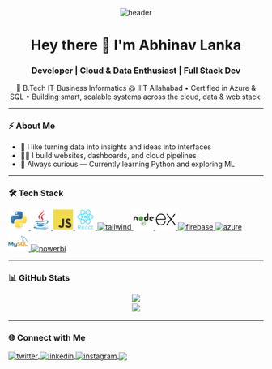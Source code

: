 <!-- Header Image -->
<p align="center">
  <img src="https://images.unsplash.com/photo-1504384308090-c894fdcc538d?auto=format&fit=crop&w=1350&q=80" alt="header" />
</p>

<h1 align="center">Hey there 👋 I'm Abhinav Lanka</h1>
<h3 align="center">Developer | Cloud & Data Enthusiast | Full Stack Dev</h3>

<p align="center">
🚀 B.Tech IT-Business Informatics @ IIIT Allahabad • Certified in Azure & SQL • Building smart, scalable systems across the cloud, data & web stack.
</p>

---

### ⚡ About Me

- 🎯 I like turning data into insights and ideas into interfaces  
- 🧑‍💻 I build websites, dashboards, and cloud pipelines  
- 💭 Always curious — Currently learning Python and exploring ML 

---

### 🛠️ Tech Stack

<p align="left">
  <a href="https://www.python.org" target="_blank" rel="noreferrer">
    <img src="https://raw.githubusercontent.com/devicons/devicon/master/icons/python/python-original.svg" alt="python" width="40" height="40"/>
  </a>
  <a href="https://www.java.com" target="_blank" rel="noreferrer">
    <img src="https://raw.githubusercontent.com/devicons/devicon/master/icons/java/java-original.svg" alt="java" width="40" height="40"/>
  </a>
  <a href="https://developer.mozilla.org/en-US/docs/Web/JavaScript" target="_blank" rel="noreferrer">
    <img src="https://raw.githubusercontent.com/devicons/devicon/master/icons/javascript/javascript-original.svg" alt="javascript" width="40" height="40"/>
  </a>
  <a href="https://reactjs.org/" target="_blank" rel="noreferrer">
    <img src="https://raw.githubusercontent.com/devicons/devicon/master/icons/react/react-original-wordmark.svg" alt="react" width="40" height="40"/>
  </a>
  <a href="https://tailwindcss.com/" target="_blank" rel="noreferrer">
    <img src="https://www.vectorlogo.zone/logos/tailwindcss/tailwindcss-icon.svg" alt="tailwind" width="40" height="40"/>
  </a>
  <a href="https://nodejs.org/" target="_blank" rel="noreferrer">
    <img src="https://raw.githubusercontent.com/devicons/devicon/master/icons/nodejs/nodejs-original-wordmark.svg" alt="nodejs" width="40" height="40"/>
  </a>
  <a href="https://expressjs.com/" target="_blank" rel="noreferrer">
    <img src="https://raw.githubusercontent.com/devicons/devicon/master/icons/express/express-original.svg" alt="express" width="40" height="40"/>
  </a>
  <a href="https://firebase.google.com/" target="_blank" rel="noreferrer">
    <img src="https://www.vectorlogo.zone/logos/firebase/firebase-icon.svg" alt="firebase" width="40" height="40"/>
  </a>
  <a href="https://azure.microsoft.com/" target="_blank" rel="noreferrer">
    <img src="https://www.vectorlogo.zone/logos/microsoft_azure/microsoft_azure-icon.svg" alt="azure" width="40" height="40"/>
  </a>
  <a href="https://www.mysql.com/" target="_blank" rel="noreferrer">
    <img src="https://raw.githubusercontent.com/devicons/devicon/master/icons/mysql/mysql-original-wordmark.svg" alt="mysql" width="40" height="40"/>
  </a>
  <a href="https://powerbi.microsoft.com/" target="_blank" rel="noreferrer">
    <img src="https://www.vectorlogo.zone/logos/microsoft_powerbi/microsoft_powerbi-icon.svg" alt="powerbi" width="40" height="40"/>
  </a>
</p>

---

### 📊 GitHub Stats

<p align="center">
  <img src="https://github-readme-stats.vercel.app/api?username=Abhil141&show_icons=true&theme=gruvbox" />
  <br/>
  <img src="https://github-readme-streak-stats.herokuapp.com/?user=Abhil141&theme=gruvbox" />
</p>

---

### 🌐 Connect with Me

<p align="left">
  <a href="https://twitter.com/ayanmahata2" target="blank">
    <img align="center" src="https://raw.githubusercontent.com/rahuldkjain/github-profile-readme-generator/master/src/images/icons/Social/twitter.svg" alt="twitter" height="30" width="40" />
  </a>
  <a href="https://www.linkedin.com/in/abhinav-lanka-a16a851b3/" target="_blank">
    <img align="center" src="https://raw.githubusercontent.com/rahuldkjain/github-profile-readme-generator/master/src/images/icons/Social/linked-in-alt.svg" alt="linkedin" height="30" width="40" />
  </a>
  <a href="https://instagram.com/abhinav.l.141" target="_blank">
    <img align="center" src="https://raw.githubusercontent.com/rahuldkjain/github-profile-readme-generator/master/src/images/icons/Social/instagram.svg" alt="instagram" height="30" width="40" />
  </a>
  <a href="mailto:abhinavlanka61@gmail.com">
    <img align="center" src="https://img.shields.io/badge/Gmail-red?logo=gmail&style=for-the-badge" height="28" />
  </a>
</p>

